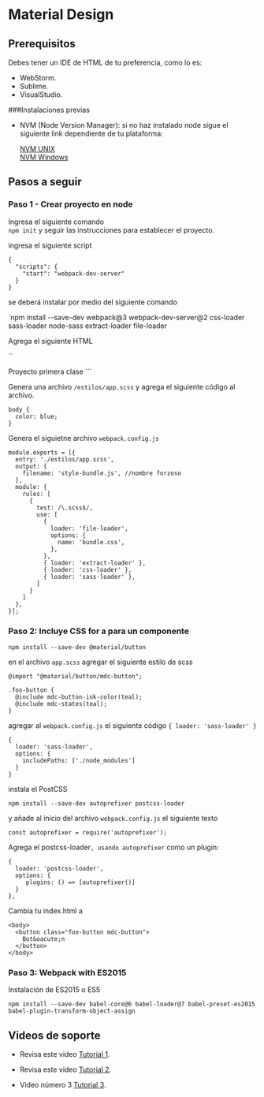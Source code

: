 Material Design 
====================

Prerequisitos
---------------------
Debes tener un IDE de HTML de tu preferencia, como lo es:

*   WebStorm.
*   Sublime.
*   VisualStudio.

###Instalaciones previas

* NVM (Node Version Manager): si no haz instalado node sigue el siguiente link dependiente de tu plataforma:

   [NVM UNIX](https://github.com/creationix/nvm)  
   [NVM Windows](https://github.com/coreybutler/nvm-windows)
   
   

Pasos a seguir
--------------------
### Paso 1 - Crear proyecto en node

Ingresa el siguiente comando  
`npm init`
y seguir las instrucciones para establecer el proyecto.

ingresa el siguiente script 

```
{
  "scripts": {
    "start": "webpack-dev-server"
  }
}
```

se deberá instalar por medio del siguiente comando

`npm install --save-dev webpack@3 webpack-dev-server@2 css-loader sass-loader node-sass extract-loader file-loader

Agrega el siguiente HTML

``
<!DOCTYPE html>
<html>
  <head>
    <link rel="stylesheet" href="estilos.css">
  </head>
  <body>Proyecto primera clase</body>
</html>
```

Genera una archivo `/estilos/app.scss` y agrega el siguiente código 
al archivo.
```
body {
  color: blue;
}
```

Genera el siguietne archivo `webpack.config.js`
```
module.exports = [{
  entry: './estilos/app.scss',
  output: {
    filename: 'style-bundle.js', //nombre forzoso
  },
  module: {
    rules: [
      {
        test: /\.scss$/,
        use: [
          {
            loader: 'file-loader',
            options: {
              name: 'bundle.css',
            },
          },
          { loader: 'extract-loader' },
          { loader: 'css-loader' },
          { loader: 'sass-loader' },
        ]
      }
    ]
  },
}];
```



### Paso 2: Incluye CSS for a para un componente



`npm install --save-dev @material/button`

en el archivo `app.scss` agregar el siguiente estilo de scss

```
@import "@material/button/mdc-button";

.foo-button {
  @include mdc-button-ink-color(teal);
  @include mdc-states(teal);
}
```

agregar al `webpack.config.js` el siguiente código `{ loader: 'sass-loader' }`
```
{
  loader: 'sass-loader',
  options: {
    includePaths: ['./node_modules']
  }
}
```

instala el PostCSS

`npm install --save-dev autoprefixer postcss-loader`

y añade al inicio del archivo `webpack.config.js`  el siguiente texto

`const autoprefixer = require('autoprefixer');`

Agrega el  postcss-loader`, usando autoprefixer` como un plugin:

```
{
  loader: 'postcss-loader',
  options: {
     plugins: () => [autoprefixer()]
  }
},
```

Cambia tu index.html a 

```
<body>
  <button class="foo-button mdc-button">
    Bot&oacute;n 
  </button>
</body>
```


### Paso 3: Webpack with ES2015

Instalación de ES2015 o ES5

`npm install --save-dev babel-core@6 babel-loader@7 babel-preset-es2015 babel-plugin-transform-object-assign`






Videos de soporte
----------------------

* Revisa este video [Tutorial 1](https://www.youtube.com/watch?v=ofnf7dZS7ck).

* Revisa este video  [Tutorial 2](https://www.youtube.com/watch?v=lWHl0N8JJzE&t=23s).

* Video número 3 [Tutorial 3](https://www.youtube.com/watch?v=fqDtQs6CUNs).

